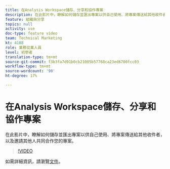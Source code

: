 ```yaml
---
title: 在Analysis Workspace儲存、分享和協作專案
description: 在此影片中，瞭解如何儲存並匯出專案以供自己使用、將專案傳送給其他收件者，以及邀請其他人共同合作您的專案。
feature: 組織與分享
topics: null
activity: use
doc-type: feature video
team: Technical Marketing
kt: 4108
role: 業務從業人員
level: 初學者
translation-type: tm+mt
source-git-commit: f3b3fa7d91b0cb21005b57768ca23ed6700fcc03
workflow-type: tm+mt
source-wordcount: '90'
ht-degree: 17%

---
```



# 在Analysis Workspace儲存、分享和協作專案

在此影片中，瞭解如何儲存並匯出專案以供自己使用、將專案傳送給其他收件者，以及邀請其他人共同合作您的專案。

>[!VIDEO](https://video.tv.adobe.com/v/30993/?quality=12)

如需詳細資訊，請瀏覽[文件](https://docs.adobe.com/content/help/zh-Hant/analytics/analyze/analysis-workspace/curate-share/send-schedule-files.html)。
